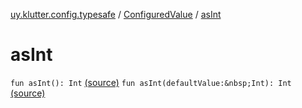 [uy.klutter.config.typesafe](../index.md) / [ConfiguredValue](index.md) / [asInt](.)


# asInt

`fun asInt(): Int` [(source)](https://github.com/kohesive/klutter/blob/master/config-typesafe-jdk6/src/main/kotlin/uy/klutter/config/typesafe/TypesafeConfig_Ext.kt#L56)
`fun asInt(defaultValue:&nbsp;Int): Int` [(source)](https://github.com/kohesive/klutter/blob/master/config-typesafe-jdk6/src/main/kotlin/uy/klutter/config/typesafe/TypesafeConfig_Ext.kt#L57)


